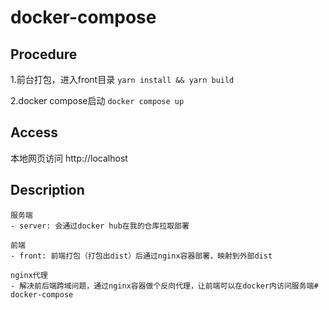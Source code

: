# docker-compose
## Procedure
1.前台打包，进入front目录
`yarn install && yarn build`

2.docker compose启动
`docker compose up`

## Access
本地网页访问 http://localhost

## Description
    服务端 
    - server: 会通过docker hub在我的仓库拉取部署

    前端
    - front: 前端打包（打包出dist）后通过nginx容器部署，映射到外部dist

    nginx代理
    - 解决前后端跨域问题，通过nginx容器做个反向代理，让前端可以在docker内访问服务端# docker-compose